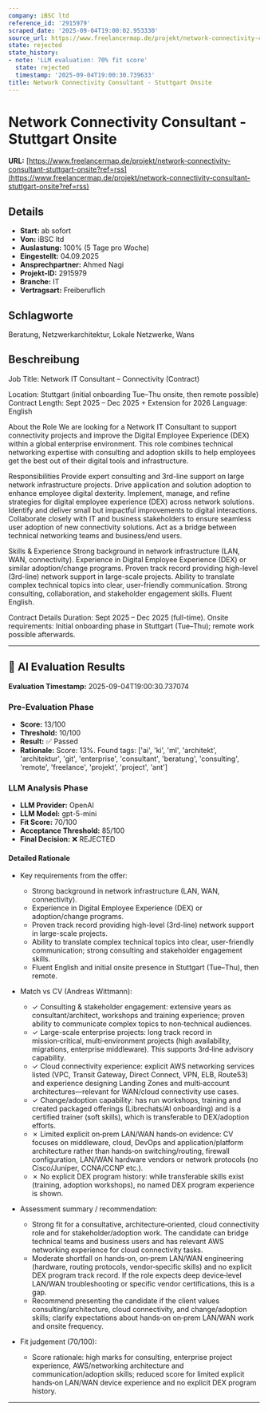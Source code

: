 ```yaml
---
company: iBSC ltd
reference_id: '2915979'
scraped_date: '2025-09-04T19:00:02.953330'
source_url: https://www.freelancermap.de/projekt/network-connectivity-consultant-stuttgart-onsite?ref=rss
state: rejected
state_history:
- note: 'LLM evaluation: 70% fit score'
  state: rejected
  timestamp: '2025-09-04T19:00:30.739633'
title: Network Connectivity Consultant - Stuttgart Onsite
---
```



# Network Connectivity Consultant - Stuttgart Onsite
**URL:** [https://www.freelancermap.de/projekt/network-connectivity-consultant-stuttgart-onsite?ref=rss](https://www.freelancermap.de/projekt/network-connectivity-consultant-stuttgart-onsite?ref=rss)
## Details
- **Start:** ab sofort
- **Von:** iBSC ltd
- **Auslastung:** 100% (5 Tage pro Woche)
- **Eingestellt:** 04.09.2025
- **Ansprechpartner:** Ahmed Nagi
- **Projekt-ID:** 2915979
- **Branche:** IT
- **Vertragsart:** Freiberuflich

## Schlagworte
Beratung, Netzwerkarchitektur, Lokale Netzwerke, Wans

## Beschreibung
Job Title: Network IT Consultant – Connectivity (Contract)

Location: Stuttgart (initial onboarding Tue–Thu onsite, then remote possible)
Contract Length: Sept 2025 – Dec 2025 + Extension for 2026
Language: English

About the Role
We are looking for a Network IT Consultant to support connectivity projects and improve the Digital Employee Experience (DEX) within a global enterprise environment. This role combines technical networking expertise with consulting and adoption skills to help employees get the best out of their digital tools and infrastructure.

Responsibilities
Provide expert consulting and 3rd-line support on large network infrastructure projects.
Drive application and solution adoption to enhance employee digital dexterity.
Implement, manage, and refine strategies for digital employee experience (DEX) across network solutions.
Identify and deliver small but impactful improvements to digital interactions.
Collaborate closely with IT and business stakeholders to ensure seamless user adoption of new connectivity solutions.
Act as a bridge between technical networking teams and business/end users.

Skills & Experience
Strong background in network infrastructure (LAN, WAN, connectivity).
Experience in Digital Employee Experience (DEX) or similar adoption/change programs.
Proven track record providing high-level (3rd-line) network support in large-scale projects.
Ability to translate complex technical topics into clear, user-friendly communication.
Strong consulting, collaboration, and stakeholder engagement skills.
Fluent English.

Contract Details
Duration: Sept 2025 – Dec 2025 (full-time).
Onsite requirements: Initial onboarding phase in Stuttgart (Tue–Thu); remote work possible afterwards.

---

## 🤖 AI Evaluation Results

**Evaluation Timestamp:** 2025-09-04T19:00:30.737074

### Pre-Evaluation Phase
- **Score:** 13/100
- **Threshold:** 10/100
- **Result:** ✅ Passed
- **Rationale:** Score: 13%. Found tags: ['ai', 'ki', 'ml', 'architekt', 'architektur', 'git', 'enterprise', 'consultant', 'beratung', 'consulting', 'remote', 'freelance', 'projekt', 'project', 'ant']

### LLM Analysis Phase
- **LLM Provider:** OpenAI
- **LLM Model:** gpt-5-mini
- **Fit Score:** 70/100
- **Acceptance Threshold:** 85/100
- **Final Decision:** ❌ REJECTED

#### Detailed Rationale
- Key requirements from the offer:
  - Strong background in network infrastructure (LAN, WAN, connectivity).
  - Experience in Digital Employee Experience (DEX) or adoption/change programs.
  - Proven track record providing high-level (3rd-line) network support in large-scale projects.
  - Ability to translate complex technical topics into clear, user-friendly communication; strong consulting and stakeholder engagement skills.
  - Fluent English and initial onsite presence in Stuttgart (Tue–Thu), then remote.

- Match vs CV (Andreas Wittmann):
  - ✓ Consulting & stakeholder engagement: extensive years as consultant/architect, workshops and training experience; proven ability to communicate complex topics to non‑technical audiences.
  - ✓ Large-scale enterprise projects: long track record in mission‑critical, multi‑environment projects (high availability, migrations, enterprise middleware). This supports 3rd‑line advisory capability.
  - ✓ Cloud connectivity experience: explicit AWS networking services listed (VPC, Transit Gateway, Direct Connect, VPN, ELB, Route53) and experience designing Landing Zones and multi‑account architectures—relevant for WAN/cloud connectivity use cases.
  - ✓ Change/adoption capability: has run workshops, training and created packaged offerings (Librechats/AI onboarding) and is a certified trainer (soft skills), which is transferable to DEX/adoption efforts.
  - ✗ Limited explicit on‑prem LAN/WAN hands‑on evidence: CV focuses on middleware, cloud, DevOps and application/platform architecture rather than hands‑on switching/routing, firewall configuration, LAN/WAN hardware vendors or network protocols (no Cisco/Juniper, CCNA/CCNP etc.).
  - ✗ No explicit DEX program history: while transferable skills exist (training, adoption workshops), no named DEX program experience is shown.

- Assessment summary / recommendation:
  - Strong fit for a consultative, architecture‑oriented, cloud connectivity role and for stakeholder/adoption work. The candidate can bridge technical teams and business users and has relevant AWS networking experience for cloud connectivity tasks.
  - Moderate shortfall on hands‑on, on‑prem LAN/WAN engineering (hardware, routing protocols, vendor‑specific skills) and no explicit DEX program track record. If the role expects deep device‑level LAN/WAN troubleshooting or specific vendor certifications, this is a gap.
  - Recommend presenting the candidate if the client values consulting/architecture, cloud connectivity, and change/adoption skills; clarify expectations about hands‑on on‑prem LAN/WAN work and onsite frequency.

- Fit judgement (70/100):
  - Score rationale: high marks for consulting, enterprise project experience, AWS/networking architecture and communication/adoption skills; reduced score for limited explicit hands‑on LAN/WAN device experience and no explicit DEX program history.

---
